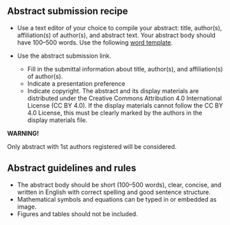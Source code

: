 ## Abstract submission recipe

- Use a text editor of your choice to compile your abstract: title, author(s), affiliation(s) of author(s), and abstract text. Your abstract body should have 100–500 words. Use the following [word template](link2come).

- Use the abstract submission link. 
	- Fill in the submittal information about title, author(s), and affiliation(s) of author(s).
	- Indicate a presentation preference
	- Indicate copyright. The abstract and its display materials are distributed under the Creative Commons Attribution 4.0 International License (CC BY 4.0). If the display materials cannot follow the CC BY 4.0 License, this must be clearly marked by the authors in the display materials file.


<div class="callout callout-warning">

<i class="fa fa-exclamation-triangle text-danger" aria-hidden="true"></i>
**WARNING!**
<i class="fa fa-exclamation-triangle text-danger" aria-hidden="true"></i>

Only abstract with 1st authors registered will be considered. 


</div>


## Abstract guidelines and rules

- The abstract body should be short (100–500 words), clear, concise, and written in English with correct spelling and good sentence structure.
- Mathematical symbols and equations can be typed in or embedded as image.
- Figures and tables should not be included.


